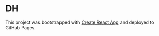 # DH
This project was bootstrapped with [Create React App](https://github.com/facebook/create-react-app) and deployed to GitHub Pages.